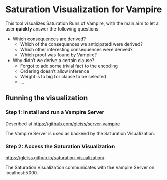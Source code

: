 #  Saturation Visualization for Vampire

This tool visualizes Saturation Runs of Vampire, with the main aim to let a user **quickly** answer the following questions:
* Which consequences are derived?
  * Which of the consequences we anticipated were derived?
  * Which other interesting consequences were derived?
  * Which proof was found by Vampire?
* Why didn’t we derive a certain clause?
  * Forgot to add some trivial fact to the encoding
  * Ordering doesn’t allow inference
  * Weight is to big for clause to be selected
  * ...

## Running the visualization
### Step 1: Install and run a Vampire Server
Described at https://github.com/gleiss/server-vampire

The Vampire Server is used as backend by the Saturation Visualization.

### Step 2: Access the Saturation Visualization
https://gleiss.github.io/saturation-visualization/

The Saturation Visualization communicates with the Vampire Server on localhost:5000.
